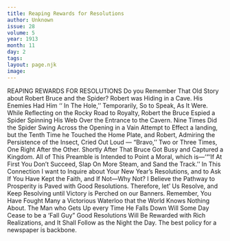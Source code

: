 ```yaml
---
title: Reaping Rewards for Resolutions
author: Unknown
issue: 28
volume: 5
year: 1913
month: 11
day: 2
tags:
layout: page.njk
image:
---
```

REAPING REWARDS FOR RESOLUTIONS    Do you Remember That Old Story about Robert Bruce and the Spider? Robert was Hiding in a Cave. His Enemies Had Him ‘‘ In The Hole,’’ Temporarily, So to Speak, As It Were. While Reflecting on the Rocky Road to Royalty, Robert the Bruce Espied a Spider Spinning His Web Over the Entrance to the Cavern. Nine Times Did the Spider Swing Across the Opening in a Vain Attempt to Effect a landing, but the Tenth Time he Touched the Home Plate, and Robert, Admiring the Persistence of the Insect, Cried Out Loud — “Bravo,’’ Two or Three Times, One Right After the Other. Shortly After That Bruce Got Busy and Captured a Kingdom. All of This Preamble is Intended to Point a Moral, which is—‘“‘If At First You Don’t Succeed, Slap On More Steam, and Sand the Track.’’ In This Connection I want to Inquire about Your New Year’s Resolutions, and to Ask If You Have Kept the Faith, and If Not—Why Not? I Believe the Pathway to Prosperity is Paved with Good Resolutions. Therefore, let’ Us Resolve, and Keep Resolving until Victory is Perched on our Banners. Remember, You Have Fought Many a Victorious Waterloo that the World Knows Nothing About. The Man who Gets Up every Time He Falls Down Will Some Day Cease to be a ‘Fall Guy” Good Resolutions Will Be Rewarded with Rich Realizations, and It Shall Follow as the Night the Day. The best policy for a newspaper is backbone. 
